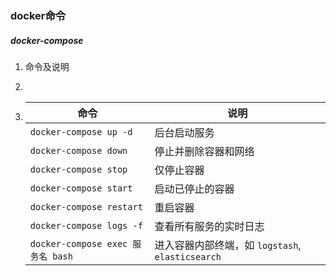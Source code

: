 ### docker命令

##### docker-compose

1.  命令及说明

   1. 

   2. | 命令                              | 说明                                             |
      | --------------------------------- | ------------------------------------------------ |
      | `docker-compose up -d`            | 后台启动服务                                     |
      | `docker-compose down`             | 停止并删除容器和网络                             |
      | `docker-compose stop`             | 仅停止容器                                       |
      | `docker-compose start`            | 启动已停止的容器                                 |
      | `docker-compose restart`          | 重启容器                                         |
      | `docker-compose logs -f`          | 查看所有服务的实时日志                           |
      | `docker-compose exec 服务名 bash` | 进入容器内部终端，如 `logstash`, `elasticsearch` |